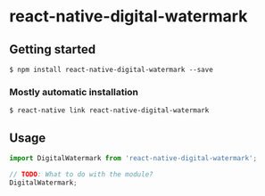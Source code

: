 # react-native-digital-watermark

## Getting started

`$ npm install react-native-digital-watermark --save`

### Mostly automatic installation

`$ react-native link react-native-digital-watermark`

## Usage
```javascript
import DigitalWatermark from 'react-native-digital-watermark';

// TODO: What to do with the module?
DigitalWatermark;
```
